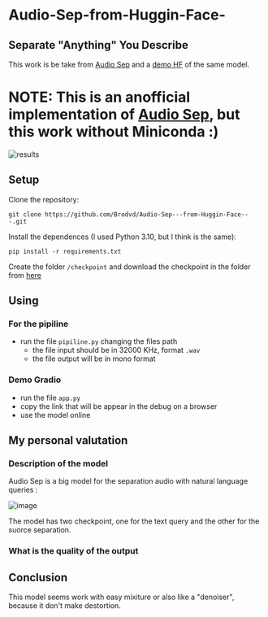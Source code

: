# Audio-Sep-from-Huggin-Face-
## Separate "Anything" You Describe
This work is be take from [Audio Sep](https://github.com/Audio-AGI/AudioSep) and a [demo HF](https://huggingface.co/spaces/Suniilkumaar/AudioSep) of the same model.
# NOTE: This is an anofficial implementation of [Audio Sep](https://github.com/Audio-AGI/AudioSep), but this work without Miniconda :)

![results](https://github.com/user-attachments/assets/b4b82f04-8cbe-4ddb-a45e-3cdcba4d74a3)

## Setup
Clone the repository:
```shell
git clone https://github.com/Brodvd/Audio-Sep---from-Huggin-Face---.git
```
Install the dependences (I used Python 3.10, but I think is the same):
```shell
pip install -r requirements.txt 
```

Create the folder `/checkpoint` and download the checkpoint in the folder from [here](https://huggingface.co/spaces/BroDvd/AudioSep/tree/main/checkpoint)
## Using
### For the pipiline
* run the file  `pipiline.py`  changing the files path
  * the file input should be in 32000 KHz, format  `.wav`
  * the file output will be in mono format
### Demo Gradio
* run the file  `app.py`
* copy the link that will be appear in the debug on a browser
* use the model online
## My personal valutation
### Description of the model
Audio Sep is a big model for the separation audio with natural language queries :

![image](https://github.com/user-attachments/assets/f383bf96-5c91-4fd7-9e2e-4be340eb5f47)

The model has two checkpoint, one for the text query and the other for the suorce separation.
### What is the quality of the output
## Conclusion
This model seems work with easy mixiture or also like a "denoiser", because it don't make destortion.
